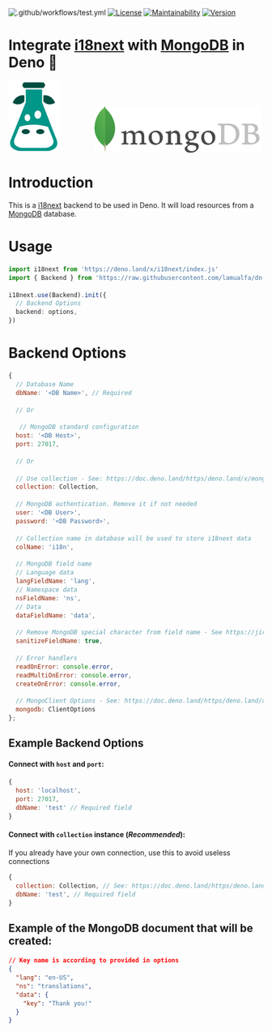 ![.github/workflows/test.yml](https://github.com/lamualfa/dn-i18next-mongo-backend/workflows/.github/workflows/test.yml/badge.svg)
[![License](https://badgen.net/github/license/lamualfa/dn-i18next-mongo-backend?color=purple)](LICENSE)
[![Maintainability](https://api.codeclimate.com/v1/badges/759802f4d5ecf5ecd167/maintainability)](https://codeclimate.com/github/lamualfa/dn-i18next-mongo-backend/maintainability)
[![Version](https://badgen.net/badge/version/v0.0.1/blue)](https://github.com/lamualfa/dn-i18next-mongo-backend)

# Integrate [i18next](https://github.com/i18next/i18next) with [MongoDB](https://www.mongodb.com/) in Deno 🦖

<img src="asset/i18next.png" alt="I18next Logo" width="100"/><img src="asset/mongodb.png" alt="MongoDB Logo" width="330" style="margin-left: 70px;"/>

# Introduction

This is a [i18next](https://github.com/i18next/i18next) backend to be used in Deno. It will load resources from a [MongoDB](https://www.mongodb.org) database.

# Usage

```ts
import i18next from 'https://deno.land/x/i18next/index.js'
import { Backend } from 'https://raw.githubusercontent.com/lamualfa/dn-i18next-mongo-backend/master/mod.ts'

i18next.use(Backend).init({
  // Backend Options
  backend: options,
})
```

# Backend Options

```js
{
  // Database Name
  dbName: '<DB Name>', // Required

  // Or

   // MongoDB standard configuration
  host: '<DB Host>',
  port: 27017,

  // Or

  // Use collection - See: https://doc.deno.land/https/deno.land/x/mongo/mod.ts#Collection
  collection: Collection,

  // MongoDB authentication. Remove it if not needed
  user: '<DB User>',
  password: '<DB Password>',

  // Collection name in database will be used to store i18next data
  colName: 'i18n',

  // MongoDB field name
  // Language data
  langFieldName: 'lang',
  // Namespace data
  nsFieldName: 'ns',
  // Data
  dataFieldName: 'data',

  // Remove MongoDB special character from field name - See https://jira.mongodb.org/browse/SERVER-3229
  sanitizeFieldName: true,

  // Error handlers
  readOnError: console.error,
  readMultiOnError: console.error,
  createOnError: console.error,

  // MongoClient Options - See: https://doc.deno.land/https/deno.land/x/mongo/mod.ts#ClientOptions
  mongodb: ClientOptions
};
```

## Example Backend Options

#### Connect with `host` and `port`:

```js
{
  host: 'localhost',
  port: 27017,
  dbName: 'test' // Required field
}
```

#### Connect with `collection` instance (_Recommended_):

If you already have your own connection, use this to avoid useless connections

```js
{
  collection: Collection, // See: https://doc.deno.land/https/deno.land/x/mongo/mod.ts#Collection
  dbName: 'test', // Required field
}
```

## Example of the MongoDB document that will be created:

```json
// Key name is according to provided in options
{
  "lang": "en-US",
  "ns": "translations",
  "data": {
    "key": "Thank you!"
  }
}
```
